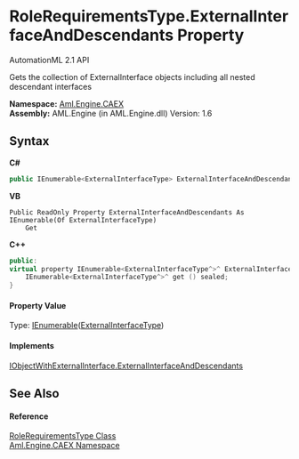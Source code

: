 # RoleRequirementsType.ExternalInterfaceAndDescendants Property 
AutomationML 2.1 API 

Gets the collection of ExternalInterface objects including all nested descendant interfaces

**Namespace:**&nbsp;<a href="N_Aml_Engine_CAEX">Aml.Engine.CAEX</a><br />**Assembly:**&nbsp;AML.Engine (in AML.Engine.dll) Version: 1.6

## Syntax

**C#**<br />
``` C#
public IEnumerable<ExternalInterfaceType> ExternalInterfaceAndDescendants { get; }
```

**VB**<br />
``` VB
Public ReadOnly Property ExternalInterfaceAndDescendants As IEnumerable(Of ExternalInterfaceType)
	Get
```

**C++**<br />
``` C++
public:
virtual property IEnumerable<ExternalInterfaceType^>^ ExternalInterfaceAndDescendants {
	IEnumerable<ExternalInterfaceType^>^ get () sealed;
}
```


#### Property Value
Type: <a href="https://docs.microsoft.com/dotnet/api/system.collections.generic.ienumerable-1" target="_parent" rel="noopener noreferrer">IEnumerable</a>(<a href="T_Aml_Engine_CAEX_ExternalInterfaceType">ExternalInterfaceType</a>)

#### Implements
<a href="P_Aml_Engine_CAEX_IObjectWithExternalInterface_ExternalInterfaceAndDescendants">IObjectWithExternalInterface.ExternalInterfaceAndDescendants</a><br />

## See Also


#### Reference
<a href="T_Aml_Engine_CAEX_RoleRequirementsType">RoleRequirementsType Class</a><br /><a href="N_Aml_Engine_CAEX">Aml.Engine.CAEX Namespace</a><br />